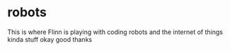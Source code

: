 # robots
This is where Flinn is playing with coding robots and the internet of things kinda stuff okay good thanks
